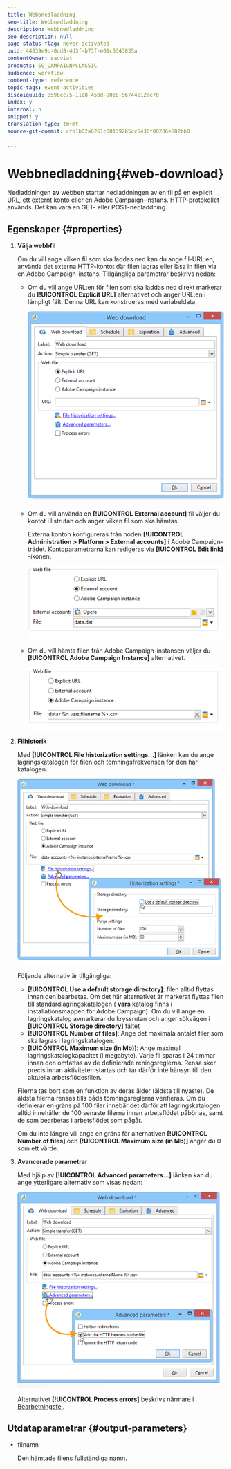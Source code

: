 ```yaml
---
title: Webbnedladdning
seo-title: Webbnedladdning
description: Webbnedladdning
seo-description: null
page-status-flag: never-activated
uuid: 44039e9c-0cd8-4d3f-b73f-e01c5343835a
contentOwner: sauviat
products: SG_CAMPAIGN/CLASSIC
audience: workflow
content-type: reference
topic-tags: event-activities
discoiquuid: 8590cc75-11c8-450d-90e8-56744e12ac70
index: y
internal: n
snippet: y
translation-type: tm+mt
source-git-commit: cfb1b02a6261c001392b5cc6430f00206e802bb8

---
```



# Webbnedladdning{#web-download}

Nedladdningen **av** webben startar nedladdningen av en fil på en explicit URL, ett externt konto eller en Adobe Campaign-instans. HTTP-protokollet används. Det kan vara en GET- eller POST-nedladdning.

## Egenskaper {#properties}

1. **Välja webbfil**

   Om du vill ange vilken fil som ska laddas ned kan du ange fil-URL:en, använda det externa HTTP-kontot där filen lagras eller läsa in filen via en Adobe Campaign-instans. Tillgängliga parametrar beskrivs nedan:

   * Om du vill ange URL:en för filen som ska laddas ned direkt markerar du **[!UICONTROL Explicit URL]** alternativet och anger URL:en i lämpligt fält. Denna URL kan konstrueras med variabeldata.

      ![](assets/download_web_edit.png)

   * Om du vill använda en **[!UICONTROL External account]** fil väljer du kontot i listrutan och anger vilken fil som ska hämtas.

      Externa konton konfigureras från noden **[!UICONTROL Administration > Platform > External accounts]** i Adobe Campaign-trädet. Kontoparametrarna kan redigeras via **[!UICONTROL Edit link]** -ikonen.

      ![](assets/download_web_edit_external.png)

   * Om du vill hämta filen från Adobe Campaign-instansen väljer du **[!UICONTROL Adobe Campaign Instance]** alternativet.

      ![](assets/download_web_edit_instance.png)

1. **Filhistorik**

   Med **[!UICONTROL File historization settings...]** länken kan du ange lagringskatalogen för filen och tömningsfrekvensen för den här katalogen.

   ![](assets/download_web_edit_hist.png)

   Följande alternativ är tillgängliga:

   * **[!UICONTROL Use a default storage directory]**: filen alltid flyttas innan den bearbetas. Om det här alternativet är markerat flyttas filen till standardlagringskatalogen ( **vars** katalog finns i installationsmappen för Adobe Campaign). Om du vill ange en lagringskatalog avmarkerar du kryssrutan och anger sökvägen i **[!UICONTROL Storage directory]** fältet
   * **[!UICONTROL Number of files]**: Ange det maximala antalet filer som ska lagras i lagringskatalogen.
   * **[!UICONTROL Maximum size (in Mb)]**: Ange maximal lagringskatalogkapacitet (i megabyte).
   Varje fil sparas i 24 timmar innan den omfattas av de definierade reningsreglerna. Rensa sker precis innan aktiviteten startas och tar därför inte hänsyn till den aktuella arbetsflödesfilen.

   Filerna tas bort som en funktion av deras ålder (äldsta till nyaste). De äldsta filerna rensas tills båda tömningsreglerna verifieras. Om du definierar en gräns på 100 filer innebär det därför att lagringskatalogen alltid innehåller de 100 senaste filerna innan arbetsflödet påbörjas, samt de som bearbetas i arbetsflödet som pågår.

   Om du inte längre vill ange en gräns för alternativen **[!UICONTROL Number of files]** och **[!UICONTROL Maximum size (in Mb)]** anger du 0 som ett värde.

1. **Avancerade parametrar**

   Med hjälp av **[!UICONTROL Advanced parameters...]** länken kan du ange ytterligare alternativ som visas nedan:

   ![](assets/download_web_edit_advanced.png)

   Alternativet **[!UICONTROL Process errors]** beskrivs närmare i [Bearbetningsfel](../../workflow/using/monitoring-workflow-execution.md#processing-errors).

## Utdataparametrar {#output-parameters}

* filnamn

   Den hämtade filens fullständiga namn.

